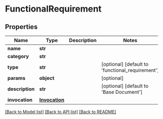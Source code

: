 # FunctionalRequirement

## Properties
Name | Type | Description | Notes
------------ | ------------- | ------------- | -------------
**name** | **str** |  | 
**category** | **str** |  | 
**type** | **str** |  | [optional] [default to 'functional_requirement']
**params** | **object** |  | [optional] 
**description** | **str** |  | [optional] [default to 'Base Document']
**invocation** | [**Invocation**](Invocation.md) |  | 

[[Back to Model list]](../README.md#documentation-for-models) [[Back to API list]](../README.md#documentation-for-api-endpoints) [[Back to README]](../README.md)

